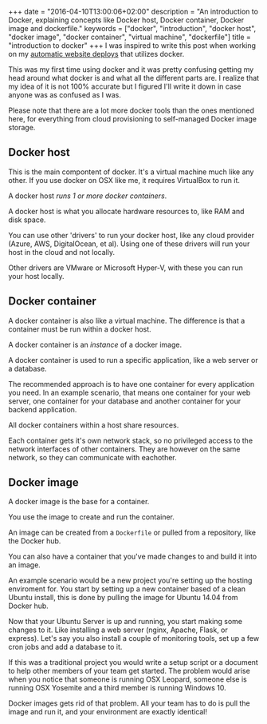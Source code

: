 +++
date = "2016-04-10T13:00:06+02:00"
description = "An introduction to Docker, explaining concepts like Docker host, Docker container, Docker image and dockerfile."
keywords = ["docker", "introduction", "docker host", "docker image", "docker container", "virtual machine", "dockerfile"]
title = "introduction to docker"
+++
I was inspired to write this post when working on my [automatic website
deploys](/automatic-website-deploys-with-git-docker-and-nginx-hosted-on-azure/) that utilizes docker.

This was my first time using docker and it was pretty confusing getting my head
around what docker is and what all the different parts are. I realize that my
idea of it is not 100% accurate but I figured I'll write it down in case anyone
was as confused as I was.
<!--more-->
Please note that there are a lot more docker tools than the ones mentioned here,
for everything from cloud provisioning to self-managed Docker image storage.

## Docker host
This is the main compontent of docker. It's a virtual machine much like any
other. If you use docker on OSX like me, it requires VirtualBox to run it.

A docker host *runs 1 or more docker containers*.

A docker host is what you allocate hardware resources to, like RAM and disk
space.

You can use other 'drivers' to run your docker host, like any cloud provider
(Azure, AWS, DigitalOcean, et al). Using one of these drivers will run your host
in the cloud and not locally.

Other drivers are VMware or Microsoft Hyper-V, with these you can run your host
locally.

## Docker container

A docker container is also like a virtual machine. The difference is that a container must be run within a docker
host.

A docker container is an *instance* of a docker image.

A docker container is used to run a specific application, like a web server or a
database.

The recommended approach is to have one container for every application you
need. In an example scenario, that means one container for your web server, one container for your
database and another container for your backend application. 

All docker containers within a host share resources.

Each container gets it's own network stack, so no privileged access to the
network interfaces of other containers. They are however on the same network, so
they can communicate with eachother.

## Docker image

A docker image is the base for a container.

You use the image to create and run the container.

An image can be created from a `Dockerfile` or pulled from a repository, like
the Docker hub.

You can also have a container that you've made changes to and build it into an
image.

An example scenario would be a new project you're setting up the hosting enviroment for.
You start by setting up a new container based of a clean Ubuntu install, this is
done by pulling the image for Ubuntu 14.04 from Docker hub.

Now that your Ubuntu Server is up and running, you start making some changes to
it. Like installing a web server (nginx, Apache, Flask, or express). Let's say
you also install a couple of monitoring tools, set up a few cron jobs and add a
database to it.

If this was a traditional project you would write a setup script or a document
to help other members of your team get started. The problem would arise when you
notice that someone is running OSX Leopard, someone else is running OSX Yosemite
and a third member is running Windows 10.

Docker images gets rid of that problem. All your team has to do is pull the
image and run it, and your environment are exactly identical!

